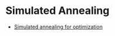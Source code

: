 # Simulated Annealing

- [Simulated annealing for optimization](https://towardsdatascience.com/optimization-techniques-simulated-annealing-d6a4785a1de7)
